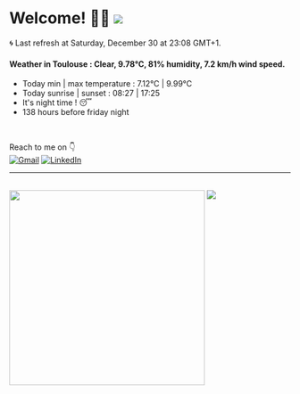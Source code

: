 # Welcome! 👋😎 <a href="https://visitorbadge.io/status?path=https%3A%2F%2Fgithub.com%2Frazmi0"><img src="https://api.visitorbadge.io/api/visitors?path=https%3A%2F%2Fgithub.com%2Frazmi0&countColor=%23dce775&style=flat" /></a>

🌀 Last refresh at Saturday, December 30 at 23:08 GMT+1. <br />

#### Weather in Toulouse : Clear, 9.78°C, 81% humidity, 7.2 km/h wind speed.<br />

<ul>
    <li>Today min | max temperature : 7.12°C | 9.99°C</li>
    <li>Today sunrise | sunset : 08:27 | 17:25</li>
    <li>It&#39;s night time ! 😴</li>
    <li>138 hours before friday night </li>
</ul>
<br />

Reach to me on 👇 <br />
[![Gmail](https://img.shields.io/badge/Gmail-D14836?style=for-the-badge&logo=gmail&logoColor=white)](mailto:thomas.cuesta31@gmail.com)
[![LinkedIn](https://img.shields.io/badge/linkedin-%230077B5.svg?style=for-the-badge&logo=linkedin&logoColor=white)](https://www.linkedin.com/in/dev-web-cuesta-thomas/)

<hr /> <br />

<span>
  <img align="top" width="350" src="https://github-readme-stats.vercel.app/api?username=razmi0&show_icons=true&hide=stars,issues&theme=merko&rank_icon=percentile&custom_title=My%20GitHub%20Stats&line_height=30&card_width=200&text_bold=false&border_radius=0&hide_border=true" />
  <img align="top" src="https://github-readme-stats.vercel.app/api/top-langs/?username=razmi0&layout=donut&theme=merko&langs_count=5&size_weight=0.5&count_weight=0.5&border_radius=0&hide_border=true" />
</span>
